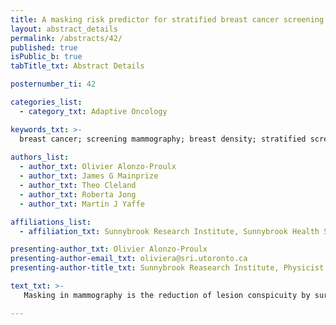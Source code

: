```yaml
---
title: A masking risk predictor for stratified breast cancer screening
layout: abstract_details
permalink: /abstracts/42/
published: true
isPublic_b: true
tabTitle_txt: Abstract Details

posternumber_ti: 42

categories_list: 
  - category_txt: Adaptive Oncology

keywords_txt: >-
  breast cancer; screening mammography; breast density; stratified screening
  
authors_list:
  - author_txt: Olivier Alonzo-Proulx
  - author_txt: James G Mainprize
  - author_txt: Theo Cleland
  - author_txt: Roberta Jong
  - author_txt: Martin J Yaffe  

affiliations_list:
  - affiliation_txt: Sunnybrook Research Institute, Sunnybrook Health Sciences Centre

presenting-author_txt: Olivier Alonzo-Proulx
presenting-author-email_txt: oliviera@sri.utoronto.ca
presenting-author-title_txt: Sunnybrook Reasearch Institute, Physicist

text_txt: >-
   Masking in mammography is the reduction of lesion conspicuity by surrounding and overlying dense tissue, which reduces mammographic sensitivity, especially in dense breasts. We have developed masking indices that can predict the likelihood of a masked cancer and could be used in a screening program to stratify women at greatest risk of masking to alternative imaging. The study population included 44 non-screen detected (interval) cancers cases, 70 screen-detected cancers cases and 1897 cancer-free controls. BI-RADS density, volumetric breast density (VBD) and detectability (d') were collected for each mammogram. Stepwise logistic regressions were performed to build models for predicting masking risk on interval (masked) and screen-detected (non-masked) cases. A separate model was developed using a convolutional neural network (CNN) based on VGG-16. Masking indices based on BI-RADS, VBD + d' and CNN yielded AUCs of 0.67, 0.79 and 0.79, respectively. To simulate a stratified screening program, the masking indices were tested on the mammograms from cancer-free controls to estimate the fraction of women that would be recruited to supplemental imaging. As baseline for stratified screening, using the BI-RADS density classifier would require a recruitment of 1140 (BI-RADS 4 only) and 1117 (BI-RADS 3 + 4) women per interval cancer found. In comparison, the VBD + d' masking index reduced the burden to only 374 and 725 supplemental screens per interval cancer detected.  

---
```

